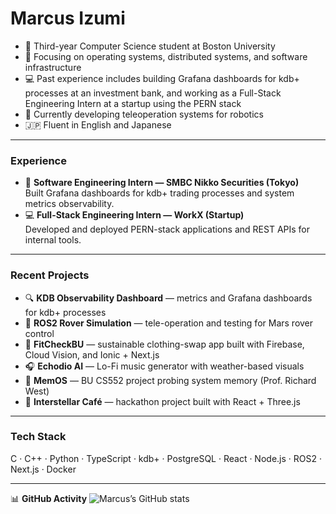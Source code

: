 # Marcus Izumi

- 👋 Third-year Computer Science student at Boston University  
- 🔧 Focusing on operating systems, distributed systems, and software infrastructure  
- 💻 Past experience includes building Grafana dashboards for kdb+ processes at an investment bank, and working as a Full-Stack Engineering Intern at a startup using the PERN stack  
- 🤖 Currently developing teleoperation systems for robotics
- 🇯🇵 Fluent in English and Japanese

---
### Experience
- 🏦 **Software Engineering Intern — SMBC Nikko Securities (Tokyo)**  
  Built Grafana dashboards for kdb+ trading processes and system metrics observability.  
- 💻 **Full-Stack Engineering Intern — WorkX (Startup)**  
  Developed and deployed PERN-stack applications and REST APIs for internal tools.


---

### Recent Projects
- 🔍 **KDB Observability Dashboard** — metrics and Grafana dashboards for kdb+ processes  
- 🤖 **ROS2 Rover Simulation** — tele-operation and testing for Mars rover control  
- 🧥 **FitCheckBU** — sustainable clothing-swap app built with Firebase, Cloud Vision, and Ionic + Next.js  
- 🎧 **Echodio AI** — Lo-Fi music generator with weather-based visuals  
- 💾 **MemOS** — BU CS552 project probing system memory (Prof. Richard West)  
- 🌌 **Interstellar Café** — hackathon project built with React + Three.js  

---

### Tech Stack
C · C++ · Python · TypeScript · kdb+ · PostgreSQL · React · Node.js · ROS2 · Next.js · Docker  

---

📊 **GitHub Activity**
![Marcus’s GitHub stats](https://github-readme-stats.vercel.app/api?username=Rynhalt&show_icons=true&theme=tokyonight)
